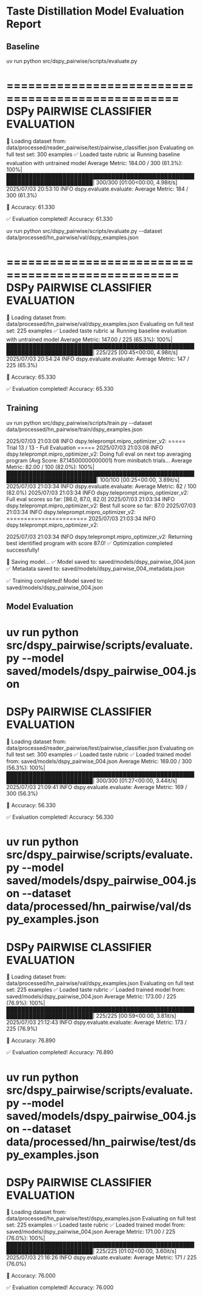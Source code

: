 # Taste Distillation Model Evaluation Report


## Baseline 
uv run python src/dspy_pairwise/scripts/evaluate.py

==================================================
DSPy PAIRWISE CLASSIFIER EVALUATION
==================================================
📂 Loading dataset from: data/processed/reader_pairwise/test/pairwise_classifier.json
Evaluating on full test set: 300 examples
✅ Loaded taste rubric
📊 Running baseline evaluation with untrained model
Average Metric: 184.00 / 300 (61.3%): 100%|█████████████████████████████████████████████████████████████████████████| 300/300 [01:00<00:00,  4.98it/s]
2025/07/03 20:53:10 INFO dspy.evaluate.evaluate: Average Metric: 184 / 300 (61.3%)

🎯 Accuracy: 61.330

✅ Evaluation completed! Accuracy: 61.330



uv run python src/dspy_pairwise/scripts/evaluate.py --dataset data/processed/hn_pairwise/val/dspy_examples.json

==================================================
DSPy PAIRWISE CLASSIFIER EVALUATION
==================================================
📂 Loading dataset from: data/processed/hn_pairwise/val/dspy_examples.json
Evaluating on full test set: 225 examples
✅ Loaded taste rubric
📊 Running baseline evaluation with untrained model
Average Metric: 147.00 / 225 (65.3%): 100%|█████████████████████████████████████████████████████████████████████████| 225/225 [00:45<00:00,  4.98it/s]
2025/07/03 20:54:24 INFO dspy.evaluate.evaluate: Average Metric: 147 / 225 (65.3%)

🎯 Accuracy: 65.330

✅ Evaluation completed! Accuracy: 65.330


## Training


uv run python src/dspy_pairwise/scripts/train.py --dataset data/processed/hn_pairwise/train/dspy_examples.json

2025/07/03 21:03:08 INFO dspy.teleprompt.mipro_optimizer_v2: ===== Trial 13 / 13 - Full Evaluation =====
2025/07/03 21:03:08 INFO dspy.teleprompt.mipro_optimizer_v2: Doing full eval on next top averaging program (Avg Score: 87.14500000000001) from minibatch trials...
Average Metric: 82.00 / 100 (82.0%): 100%|██████████████████████████████████████████████████████████████████████████| 100/100 [00:25<00:00,  3.89it/s]
2025/07/03 21:03:34 INFO dspy.evaluate.evaluate: Average Metric: 82 / 100 (82.0%)
2025/07/03 21:03:34 INFO dspy.teleprompt.mipro_optimizer_v2: Full eval scores so far: [86.0, 87.0, 82.0]
2025/07/03 21:03:34 INFO dspy.teleprompt.mipro_optimizer_v2: Best full score so far: 87.0
2025/07/03 21:03:34 INFO dspy.teleprompt.mipro_optimizer_v2: =======================
2025/07/03 21:03:34 INFO dspy.teleprompt.mipro_optimizer_v2:

2025/07/03 21:03:34 INFO dspy.teleprompt.mipro_optimizer_v2: Returning best identified program with score 87.0!
✅ Optimization completed successfully!

💾 Saving model...
✅ Model saved to: saved/models/dspy_pairwise_004.json
✅ Metadata saved to: saved/models/dspy_pairwise_004_metadata.json

✅ Training completed! Model saved to: saved/models/dspy_pairwise_004.json


## Model Evaluation

uv run python src/dspy_pairwise/scripts/evaluate.py --model saved/models/dspy_pairwise_004.json
==================================================
DSPy PAIRWISE CLASSIFIER EVALUATION
==================================================
📂 Loading dataset from: data/processed/reader_pairwise/test/pairwise_classifier.json
Evaluating on full test set: 300 examples
✅ Loaded taste rubric
✅ Loaded trained model from: saved/models/dspy_pairwise_004.json
Average Metric: 169.00 / 300 (56.3%): 100%|█████████████████████████████████████████████████████████████████████████| 300/300 [01:27<00:00,  3.44it/s]
2025/07/03 21:09:41 INFO dspy.evaluate.evaluate: Average Metric: 169 / 300 (56.3%)

🎯 Accuracy: 56.330

✅ Evaluation completed! Accuracy: 56.330



uv run python src/dspy_pairwise/scripts/evaluate.py --model saved/models/dspy_pairwise_004.json --dataset data/processed/hn_pairwise/val/dspy_examples.json
==================================================
DSPy PAIRWISE CLASSIFIER EVALUATION
==================================================
📂 Loading dataset from: data/processed/hn_pairwise/val/dspy_examples.json
Evaluating on full test set: 225 examples
✅ Loaded taste rubric
✅ Loaded trained model from: saved/models/dspy_pairwise_004.json
Average Metric: 173.00 / 225 (76.9%): 100%|█████████████████████████████████████████████████████████████████████████| 225/225 [00:59<00:00,  3.81it/s]
2025/07/03 21:12:43 INFO dspy.evaluate.evaluate: Average Metric: 173 / 225 (76.9%)

🎯 Accuracy: 76.890

✅ Evaluation completed! Accuracy: 76.890


 uv run python src/dspy_pairwise/scripts/evaluate.py --model saved/models/dspy_pairwise_004.json --dataset data/processed/hn_pairwise/test/dspy_examples.json
==================================================
DSPy PAIRWISE CLASSIFIER EVALUATION
==================================================
📂 Loading dataset from: data/processed/hn_pairwise/test/dspy_examples.json
Evaluating on full test set: 225 examples
✅ Loaded taste rubric
✅ Loaded trained model from: saved/models/dspy_pairwise_004.json
Average Metric: 171.00 / 225 (76.0%): 100%|█████████████████████████████████████████████████████████████████████████| 225/225 [01:02<00:00,  3.60it/s]
2025/07/03 21:16:26 INFO dspy.evaluate.evaluate: Average Metric: 171 / 225 (76.0%)

🎯 Accuracy: 76.000

✅ Evaluation completed! Accuracy: 76.000


